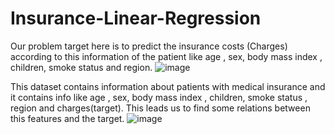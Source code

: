 # Insurance-Linear-Regression



Our problem target here is to predict the insurance costs (Charges) according to this information of the patient like age , sex, body mass index , children, smoke status and region. 
![image](https://github.com/Abdelrahman-Ahmed-Samir/Insurance-Linear-Regression/assets/81251776/8fd921de-730c-46e0-9cf3-ebd221700423)

This dataset contains information about patients with medical insurance and it contains info like age , sex, body mass index , children, smoke status , region and charges(target).
This leads us to find some relations between this features and the target.
![image](https://github.com/Abdelrahman-Ahmed-Samir/Insurance-Linear-Regression/assets/81251776/3107ec24-619b-431b-bdfa-b333ad960ad2)


